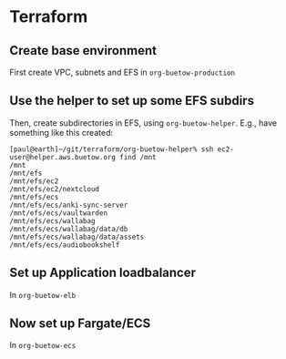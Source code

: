 # Terraform

## Create base environment

First create VPC, subnets and EFS in `org-buetow-production`

## Use the helper to set up some EFS subdirs

Then, create subdirectories in EFS, using `org-buetow-helper`. E.g., have something like this created:

```shell
[paul@earth]~/git/terraform/org-buetow-helper% ssh ec2-user@helper.aws.buetow.org find /mnt
/mnt
/mnt/efs
/mnt/efs/ec2
/mnt/efs/ec2/nextcloud
/mnt/efs/ecs
/mnt/efs/ecs/anki-sync-server
/mnt/efs/ecs/vaultwarden
/mnt/efs/ecs/wallabag
/mnt/efs/ecs/wallabag/data/db
/mnt/efs/ecs/wallabag/data/assets
/mnt/efs/ecs/audiobookshelf
```

## Set up Application loadbalancer

In `org-buetow-elb`

## Now set up Fargate/ECS

In `org-buetow-ecs`
